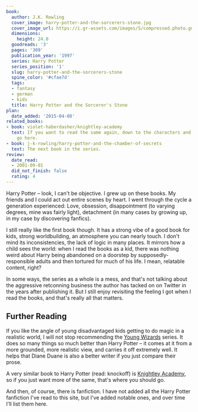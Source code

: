```yaml
---
book:
  author: J.K. Rowling
  cover_image: harry-potter-and-the-sorcerers-stone.jpg
  cover_image_url: https://i.gr-assets.com/images/S/compressed.photo.goodreads.com/books/1474154022l/3._SX98_.jpg
  dimensions:
    height: 24.0
  goodreads: '3'
  pages: '309'
  publication_year: '1997'
  series: Harry Potter
  series_position: '1'
  slug: harry-potter-and-the-sorcerers-stone
  spine_color: '#cfae7d'
  tags:
  - fantasy
  - german
  - kids
  title: Harry Potter and the Sorcerer's Stone
plan:
  date_added: '2015-04-08'
related_books:
- book: violet-haberdasher/knightley-academy
  text: If you want to read the same again, down to the characters and sub-plots,
    go here.
- book: j-k-rowling/harry-potter-and-the-chamber-of-secrets
  text: The next book in the series.
review:
  date_read:
  - 2001-09-01
  did_not_finish: false
  rating: 4
---
```


Harry Potter – look, I can't be objective. I grew up on these books. My friends and I could act out entire scenes by
heart. I went through the cycle a generation experienced: Love, obsession, disappointment (to varying degrees, mine was
fairly light), detachment (in many cases by growing up, in my case by discovering fanfics).

I still really like the first book though. It has a strong vibe of a good book for kids, strong worldbuilding, an
atmosphere you can nearly touch. I don't mind its inconsistencies, the lack of logic in many places. It mirrors how a
child sees the world: when I read the books as a kid, there was nothing weird about Harry being abandoned on a doorstep
by supposedly-responsible adults and then tortured for much of his life. I mean, relatable content, right?

In some ways, the series as a whole is a mess, and that's not talking about the aggressive retconning business the
author has tacked on on Twitter in the years after publishing it. But I still enjoy revisiting the feeling I got when I
read the books, and that's really all that matters.

## Further Reading

If you like the angle of young disadvantaged kids getting to do magic in a realistic world, I will not stop recommending
the [Young Wizards](https://books.rixx.de/reviews/2016/so-you-want-to-be-a-wizard) series. It does so many things so
much better than Harry Potter – it comes at it from a more grounded, more realistic view, and carries it off extremely
well. It helps that Diane Duane is also a better writer if you just compare their prose.

A very similar book to Harry Potter (read: knockoff) is [Knightley
Academy](https://books.rixx.de/reviews/2020/knightley-academy), so if you just want more of the same, that's where you
should go.

And then, of course, there is fanfiction. I have not added all the Harry Potter fanfiction I've read to this site, but
I've added notable ones, and over time I'll list them here.
